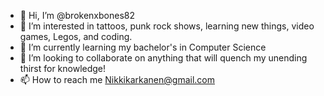 - 👋 Hi, I’m @brokenxbones82
- 👀 I’m interested in tattoos, punk rock shows, learning new things, video games, Legos, and coding.
- 🌱 I’m currently learning my bachelor's in Computer Science
- 💞️ I’m looking to collaborate on anything that will quench my unending thirst for knowledge!
- 📫 How to reach me Nikkikarkanen@gmail.com

<!---
brokenxbones82/brokenxbones82 is a ✨ special ✨ repository because its `README.md` (this file) appears on your GitHub profile.
You can click the Preview link to take a look at your changes.
--->
